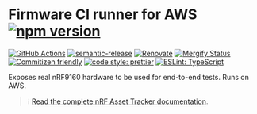 # Firmware CI runner for AWS [![npm version](https://img.shields.io/npm/v/@nordicsemiconductor/firmware-ci-runner-aws.svg)](https://www.npmjs.com/package/@nordicsemiconductor/firmware-ci-runner-aws)

[![GitHub Actions](https://github.com/NordicSemiconductor/cloud-aws-firmware-ci-runner-js/workflows/Test%20and%20Release/badge.svg)](https://github.com/NordicSemiconductor/cloud-aws-firmware-ci-runner-js/actions)
[![semantic-release](https://img.shields.io/badge/%20%20%F0%9F%93%A6%F0%9F%9A%80-semantic--release-e10079.svg)](https://github.com/semantic-release/semantic-release)
[![Renovate](https://img.shields.io/badge/renovate-enabled-brightgreen.svg)](https://renovatebot.com)
[![Mergify Status](https://img.shields.io/endpoint.svg?url=https://gh.mergify.io/badges/NordicSemiconductor/cloud-aws-firmware-ci-runner-js)](https://mergify.io)
[![Commitizen friendly](https://img.shields.io/badge/commitizen-friendly-brightgreen.svg)](http://commitizen.github.io/cz-cli/)
[![code style: prettier](https://img.shields.io/badge/code_style-prettier-ff69b4.svg)](https://github.com/prettier/prettier/)
[![ESLint: TypeScript](https://img.shields.io/badge/ESLint-TypeScript-blue.svg)](https://github.com/typescript-eslint/typescript-eslint)

Exposes real nRF9160 hardware to be used for end-to-end tests. Runs on AWS.

> :information_source:
> [Read the complete nRF Asset Tracker documentation](https://nordicsemiconductor.github.io/asset-tracker-cloud-docs/).
